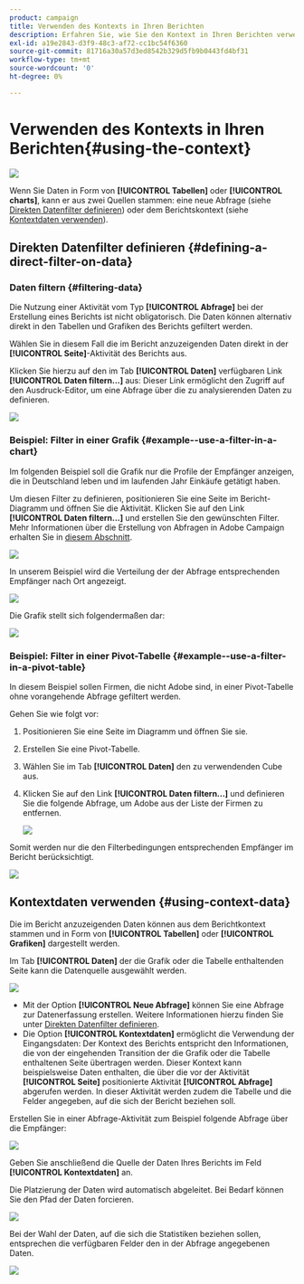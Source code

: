 ```yaml
---
product: campaign
title: Verwenden des Kontexts in Ihren Berichten
description: Erfahren Sie, wie Sie den Kontext in Ihren Berichten verwenden
exl-id: a19e2843-d3f9-48c3-af72-cc1bc54f6360
source-git-commit: 81716a30a57d3ed8542b329d5fb9b0443fd4bf31
workflow-type: tm+mt
source-wordcount: '0'
ht-degree: 0%

---
```


# Verwenden des Kontexts in Ihren Berichten{#using-the-context}

![](../../assets/common.svg)

Wenn Sie Daten in Form von **[!UICONTROL Tabellen]** oder **[!UICONTROL charts]**, kann er aus zwei Quellen stammen: eine neue Abfrage (siehe [Direkten Datenfilter definieren](#defining-a-direct-filter-on-data)) oder dem Berichtskontext (siehe [Kontextdaten verwenden](#using-context-data)).

## Direkten Datenfilter definieren {#defining-a-direct-filter-on-data}

### Daten filtern {#filtering-data}

Die Nutzung einer Aktivität vom Typ **[!UICONTROL Abfrage]** bei der Erstellung eines Berichts ist nicht obligatorisch. Die Daten können alternativ direkt in den Tabellen und Grafiken des Berichts gefiltert werden.

Wählen Sie in diesem Fall die im Bericht anzuzeigenden Daten direkt in der **[!UICONTROL Seite]**-Aktivität des Berichts aus.

Klicken Sie hierzu auf den im Tab **[!UICONTROL Daten]** verfügbaren Link **[!UICONTROL Daten filtern...]** aus: Dieser Link ermöglicht den Zugriff auf den Ausdruck-Editor, um eine Abfrage über die zu analysierenden Daten zu definieren.

![](assets/reporting_filter_data_from_page.png)

### Beispiel: Filter in einer Grafik {#example--use-a-filter-in-a-chart}

Im folgenden Beispiel soll die Grafik nur die Profile der Empfänger anzeigen, die in Deutschland leben und im laufenden Jahr Einkäufe getätigt haben.

Um diesen Filter zu definieren, positionieren Sie eine Seite im Bericht-Diagramm und öffnen Sie die Aktivität. Klicken Sie auf den Link **[!UICONTROL Daten filtern...]** und erstellen Sie den gewünschten Filter. Mehr Informationen über die Erstellung von Abfragen in Adobe Campaign erhalten Sie in [diesem Abschnitt](../../platform/using/about-queries-in-campaign.md).

![](assets/s_ncs_advuser_report_wizard_029.png)

In unserem Beispiel wird die Verteilung der der Abfrage entsprechenden Empfänger nach Ort angezeigt.

![](assets/reporting_graph_with_2vars.png)

Die Grafik stellt sich folgendermaßen dar:

![](assets/reporting_graph_with_2vars_preview.png)

### Beispiel: Filter in einer Pivot-Tabelle {#example--use-a-filter-in-a-pivot-table}

In diesem Beispiel sollen Firmen, die nicht Adobe sind, in einer Pivot-Tabelle ohne vorangehende Abfrage gefiltert werden.

Gehen Sie wie folgt vor:

1. Positionieren Sie eine Seite im Diagramm und öffnen Sie sie.
1. Erstellen Sie eine Pivot-Tabelle.
1. Wählen Sie im Tab **[!UICONTROL Daten]** den zu verwendenden Cube aus.
1. Klicken Sie auf den Link **[!UICONTROL Daten filtern...]** und definieren Sie die folgende Abfrage, um Adobe aus der Liste der Firmen zu entfernen.

   ![](assets/s_ncs_advuser_report_display_03.png)

Somit werden nur die den Filterbedingungen entsprechenden Empfänger im Bericht berücksichtigt.

![](assets/s_ncs_advuser_report_display_04.png)

## Kontextdaten verwenden {#using-context-data}

Die im Bericht anzuzeigenden Daten können aus dem Berichtkontext stammen und in Form von **[!UICONTROL Tabellen]** oder **[!UICONTROL Grafiken]** dargestellt werden.

Im Tab **[!UICONTROL Daten]** der die Grafik oder die Tabelle enthaltenden Seite kann die Datenquelle ausgewählt werden.

![](assets/s_ncs_advuser_report_datasource_3.png)

* Mit der Option **[!UICONTROL Neue Abfrage]** können Sie eine Abfrage zur Datenerfassung erstellen. Weitere Informationen hierzu finden Sie unter [Direkten Datenfilter definieren](#defining-a-direct-filter-on-data).
* Die Option **[!UICONTROL Kontextdaten]** ermöglicht die Verwendung der Eingangsdaten: Der Kontext des Berichts entspricht den Informationen, die von der eingehenden Transition der die Grafik oder die Tabelle enthaltenen Seite übertragen werden. Dieser Kontext kann beispielsweise Daten enthalten, die über die vor der Aktivität **[!UICONTROL Seite]** positionierte Aktivität **[!UICONTROL Abfrage]** abgerufen werden. In dieser Aktivität werden zudem die Tabelle und die Felder angegeben, auf die sich der Bericht beziehen soll.

Erstellen Sie in einer Abfrage-Aktivität zum Beispiel folgende Abfrage über die Empfänger:

![](assets/s_ncs_advuser_report_datasource_2.png)

Geben Sie anschließend die Quelle der Daten Ihres Berichts im Feld **[!UICONTROL Kontextdaten]** an.

Die Platzierung der Daten wird automatisch abgeleitet. Bei Bedarf können Sie den Pfad der Daten forcieren.

![](assets/s_ncs_advuser_report_datasource_4.png)

Bei der Wahl der Daten, auf die sich die Statistiken beziehen sollen, entsprechen die verfügbaren Felder den in der Abfrage angegebenen Daten.

![](assets/s_ncs_advuser_report_datasource_1.png)
